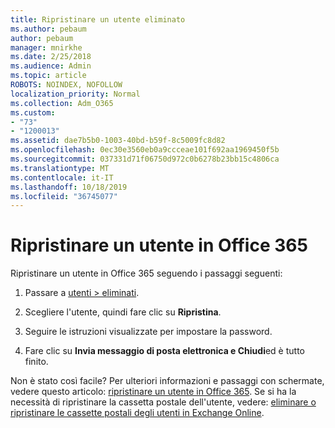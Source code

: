 ```yaml
---
title: Ripristinare un utente eliminato
ms.author: pebaum
author: pebaum
manager: mnirkhe
ms.date: 2/25/2018
ms.audience: Admin
ms.topic: article
ROBOTS: NOINDEX, NOFOLLOW
localization_priority: Normal
ms.collection: Adm_O365
ms.custom:
- "73"
- "1200013"
ms.assetid: dae7b5b0-1003-40bd-b59f-8c5009fc8d82
ms.openlocfilehash: 0ec30e3560eb0a9ccceae101f692aa1969450f5b
ms.sourcegitcommit: 037331d71f06750d972c0b6278b23bb15c4806ca
ms.translationtype: MT
ms.contentlocale: it-IT
ms.lasthandoff: 10/18/2019
ms.locfileid: "36745077"
---
```

# <a name="restore-a-user-in-office-365"></a>Ripristinare un utente in Office 365

Ripristinare un utente in Office 365 seguendo i passaggi seguenti:
  
1. Passare a [utenti \> eliminati](https://admin.microsoft.com/adminportal/home#/deletedusers).

2. Scegliere l'utente, quindi fare clic su **Ripristina**.

3. Seguire le istruzioni visualizzate per impostare la password.

4. Fare clic su **Invia messaggio di posta elettronica e Chiudi**ed è tutto finito.

Non è stato così facile? Per ulteriori informazioni e passaggi con schermate, vedere questo articolo: [ripristinare un utente in Office 365](https://docs.microsoft.com/office365/admin/add-users/restore-user). Se si ha la necessità di ripristinare la cassetta postale dell'utente, vedere: [eliminare o ripristinare le cassette postali degli utenti in Exchange Online](https://docs.microsoft.com/exchange/recipients-in-exchange-online/delete-or-restore-mailboxes).